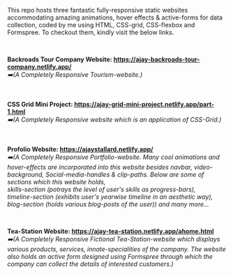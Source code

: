 This repo hosts three fantastic fully-responsive static websites accommodating amazing animations, hover effects & active-forms for data collection, coded by me using HTML, CSS-grid, CSS-flexbox and Formspree. To checkout them, kindly visit the below links.

&nbsp;

**Backroads Tour Company Website: https://ajay-backroads-tour-company.netlify.app/**  
_:arrow_right:(A Completely Responsive Tourism-website.)_

&nbsp;

**CSS Grid Mini Project: https://ajay-grid-mini-project.netlify.app/part-1.html**  
_:arrow_right:(A Completely Responsive website which is an application of CSS-Grid.)_

&nbsp;

**Profolio Website: https://ajaystallard.netlify.app/**  
_:arrow_right:(A Completely Responsive Portfolio-website. Many cool animations and hover-effects are incorporated into this website besides navbar, video-background, Social-media-handles & clip-paths._
_Below are some of sections which this website holds,_  
_skills-section (potrays the level of user's skills as progress-bars),_  
_timeline-section (exhibits user's yearwise timeline in an aesthetic way),_  
_blog-section (holds various blog-posts of the user)) and many more..._

&nbsp;

**Tea-Station Website: https://ajay-tea-station.netlify.app/ahome.html**  
_:arrow_right:(A Completely Responsive Fictional Tea-Station-website which displays various products, services, innate-specialities of the company. The website also holds an active form designed using Formspree through which the company can collect the details of interested customers.)_
